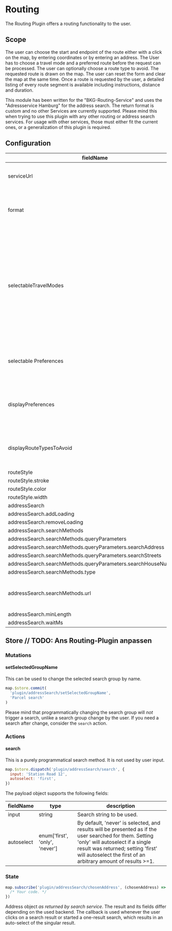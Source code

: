 # Routing

The Routing Plugin offers a routing functionality to the user.

## Scope
The user can choose the start and endpoint of the route either with a click on the map, by entering coordinates or by entering an address. The User has to choose a travel mode and a preferred route before the request can be processed. The user can optionally choose a route type to avoid. The requested route is drawn on the map. The user can reset the form and clear the map at the same time. Once a route is requested by the user, a detailed listing of every route segment is available including instructions, distance and duration.

This module has been written for the "BKG-Routing-Service" and uses the "Adressservice Hamburg" for the address search. The return format is custom and no other Services are currently supported. Please mind this when trying to use this plugin with any other routing or address search services. For usage with other services, those must either fit the current ones, or a generalization of this plugin is required.

## Configuration

| fieldName | type | description |
| - | - | - |
|serviceUrl|string|The url of the routing service to be used.|
|format|string|The format in which the answer of the routing service is expected in.|
|selectableTravelModes|string[]|Specifies which selection of transportation modes (e.g. driving-car, driving-hgv, foot-walking, cycling-regular, wheelchair) is available to the user. In the default setting, all modes are offered.|
|selectable Preferences|string[]|Specifies which preferences for the route are offered to the user.|
|displayPreferences|bolean|Defines wether the preferences for the route are offered to the user for selection.|
|displayRouteTypesToAvoid|boolean|Defines wether route types to avoid are offered to the user for selection.|
|routeStyle|||
|routeStyle.stroke|||
|routeStyle.color|||
|routeStyle.width|||
|addressSearch|||
|addressSearch.addLoading|||
|addressSearch.removeLoading|||
|addressSearch.searchMethods|||
|addressSearch.searchMethods.queryParameters|||
|addressSearch.searchMethods.queryParameters.searchAddress|boolean||
|addressSearch.searchMethods.queryParameters.searchStreets|boolean||
|addressSearch.searchMethods.queryParameters.searchHouseNumbers|boolean||
|addressSearch.searchMethods.type|string||
|addressSearch.searchMethods.url|string|The url of the service to be used for the address search.|
|addressSearch.minLength|number||
|addressSearch.waitMs|number||

## Store // TODO: Ans Routing-Plugin anpassen

### Mutations

#### setSelectedGroupName

This can be used to change the selected search group by name.

```js
map.$store.commit(
  'plugin/addressSearch/setSelectedGroupName',
  'Parcel search'
)
```

Please mind that programmatically changing the search group will _not_ trigger a search, unlike a search group change by the user. If you need a search after change, consider the `search` action.

### Actions

#### search

This is a purely programmatical search method. It is not used by user input.

```js
map.$store.dispatch('plugin/addressSearch/search', {
  input: 'Station Road 12',
  autoselect: 'first',
})
```

The payload object supports the following fields:

| fieldName | type | description |
| - | - | - |
| input | string | Search string to be used. |
| autoselect | enum['first', 'only', 'never'] | By default, 'never' is selected, and results will be presented as if the user searched for them. Setting 'only' will autoselect if a single result was returned; setting 'first' will autoselect the first of an arbitrary amount of results >=1. |

### State

```js
map.subscribe('plugin/addressSearch/chosenAddress', (chosenAddress) => {
  /* Your code. */
})
```

Address object _as returned by search service_. The result and its fields differ depending on the used backend. The callback is used whenever the user clicks on a search result or started a one-result search, which results in an auto-select of the singular result.